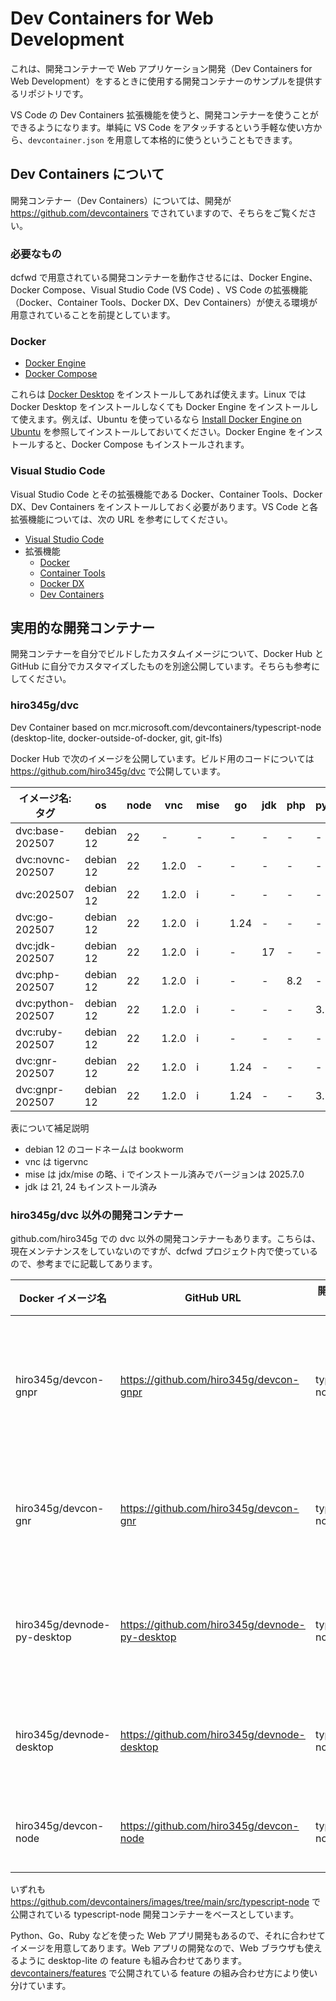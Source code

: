# Dev Containers for Web Development

これは、開発コンテナーで Web アプリケーション開発（Dev Containers for Web Development）をするときに使用する開発コンテナーのサンプルを提供するリポジトリです。

VS Code の Dev Containers 拡張機能を使うと、開発コンテナーを使うことができるようになります。単純に VS Code をアタッチするという手軽な使い方から、`devcontainer.json` を用意して本格的に使うということもできます。

## Dev Containers について

開発コンテナー（Dev Containers）については、開発が <https://github.com/devcontainers> でされていますので、そちらをご覧ください。

### 必要なもの

dcfwd で用意されている開発コンテナーを動作させるには、Docker Engine、Docker Compose、Visual Studio Code (VS Code) 、VS Code の拡張機能（Docker、Container Tools、Docker DX、Dev Containers）が使える環境が用意されていることを前提としています。

### Docker

- [Docker Engine](https://docs.docker.com/engine/)
- [Docker Compose](https://docs.docker.com/compose/)

これらは [Docker Desktop](https://docs.docker.com/desktop/) をインストールしてあれば使えます。Linux では Docker Desktop をインストールしなくても Docker Engine をインストールして使えます。例えば、Ubuntu を使っているなら [Install Docker Engine on Ubuntu](https://docs.docker.com/engine/install/ubuntu/) を参照してインストールしておいてください。Docker Engine をインストールすると、Docker Compose もインストールされます。

### Visual Studio Code

Visual Studio Code とその拡張機能である Docker、Container Tools、Docker DX、Dev Containers をインストールしておく必要があります。VS Code と各拡張機能については、次の URL を参考にしてください。

- [Visual Studio Code](https://code.visualstudio.com/)
- 拡張機能
  - [Docker](https://marketplace.visualstudio.com/items?itemName=ms-azuretools.vscode-docker)
  - [Container Tools](https://marketplace.visualstudio.com/items?itemName=ms-azuretools.vscode-containers)
  - [Docker DX](https://marketplace.visualstudio.com/items?itemName=docker.docker)
  - [Dev Containers](https://marketplace.visualstudio.com/items?itemName=ms-vscode-remote.remote-containers)

## 実用的な開発コンテナー

開発コンテナーを自分でビルドしたカスタムイメージについて、Docker Hub と GitHub に自分でカスタマイズしたものを別途公開しています。そちらも参考にしてください。

### hiro345g/dvc

Dev Container based on mcr.microsoft.com/devcontainers/typescript-node (desktop-lite, docker-outside-of-docker, git, git-lfs)

Docker Hub で次のイメージを公開しています。ビルド用のコードについては <https://github.com/hiro345g/dvc> で公開しています。

| イメージ名:タグ   | os        | node | vnc   | mise | go   | jdk | php | python | ruby |
| ----------------- | --------- | ---- | ----- | ---- | ---- | --- | --- | ------ | ---- |
| dvc:base-202507   | debian 12 | 22   | -     | -    | -    | -   | -   | -      | -    |
| dvc:novnc-202507  | debian 12 | 22   | 1.2.0 | -    | -    | -   | -   | -      | -    |
| dvc:202507        | debian 12 | 22   | 1.2.0 | i    | -    | -   | -   | -      | -    |
| dvc:go-202507     | debian 12 | 22   | 1.2.0 | i    | 1.24 | -   | -   | -      | -    |
| dvc:jdk-202507    | debian 12 | 22   | 1.2.0 | i    | -    | 17  | -   | -      | -    |
| dvc:php-202507    | debian 12 | 22   | 1.2.0 | i    | -    | -   | 8.2 | -      | -    |
| dvc:python-202507 | debian 12 | 22   | 1.2.0 | i    | -    | -   | -   | 3.12   | -    |
| dvc:ruby-202507   | debian 12 | 22   | 1.2.0 | i    | -    | -   | -   | -      | 3.2  |
| dvc:gnr-202507    | debian 12 | 22   | 1.2.0 | i    | 1.24 | -   | -   | -      | 3.4  |
| dvc:gnpr-202507   | debian 12 | 22   | 1.2.0 | i    | 1.24 | -   | -   | 3.12   | 3.4  |

表について補足説明

- debian 12 のコードネームは bookworm
- vnc は tigervnc
- mise は jdx/mise の略、i でインストール済みでバージョンは 2025.7.0
- jdk は 21, 24 もインストール済み

### hiro345g/dvc 以外の開発コンテナー

github.com/hiro345g での dvc 以外の開発コンテナーもあります。こちらは、現在メンテナンスをしていないのですが、dcfwd プロジェクト内で使っているので、参考までに記載してあります。

| Docker イメージ名           | GitHub URL                                       | 開発コンテナー  | features                                                               |
| --------------------------- | ------------------------------------------------ | --------------- | ---------------------------------------------------------------------- |
| hiro345g/devcon-gnpr        | <https://github.com/hiro345g/devcon-gnpr>        | typescript-node | go, python, ruby, desktop-lite, docker-outside-of-docker, git, git-lfs |
| hiro345g/devcon-gnr         | <https://github.com/hiro345g/devcon-gnr>         | typescript-node | go, ruby, desktop-lite, docker-outside-of-docker, git, git-lfs         |
| hiro345g/devnode-py-desktop | <https://github.com/hiro345g/devnode-py-desktop> | typescript-node | python, desktop-lite, docker-outside-of-docker, git, git-lfs           |
| hiro345g/devnode-desktop    | <https://github.com/hiro345g/devnode-desktop>    | typescript-node | desktop-lite, docker-outside-of-docker, git, git-lfs                   |
| hiro345g/devcon-node        | <https://github.com/hiro345g/devcon-node>        | typescript-node | docker-outside-of-docker, git, git-lfs                                 |

いずれも <https://github.com/devcontainers/images/tree/main/src/typescript-node> で公開されている typescript-node 開発コンテナーをベースとしています。

Python、Go、Ruby などを使った Web アプリ開発もあるので、それに合わせてイメージを用意してあります。Web アプリの開発なので、Web ブラウザも使えるように desktop-lite の feature も組み合わせてあります。
[devcontainers/features](https://github.com/devcontainers/features/tree/main/src) で公開されている feature の組み合わせ方により使い分けています。
